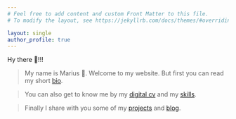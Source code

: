 ```yaml
---
# Feel free to add content and custom Front Matter to this file.
# To modify the layout, see https://jekyllrb.com/docs/themes/#overriding-theme-defaults

layout: single
author_profile: true
---
```


Hy there 👋!!!

>My name is Marius 🤝. Welcome to my website. But first you can read my short [bio](./about).

>You can also get to know me by my [digital cv](./cv) and my [skills](./skills).

>Finally I share with you some of my [projects](./projects) and [blog](./blog).
